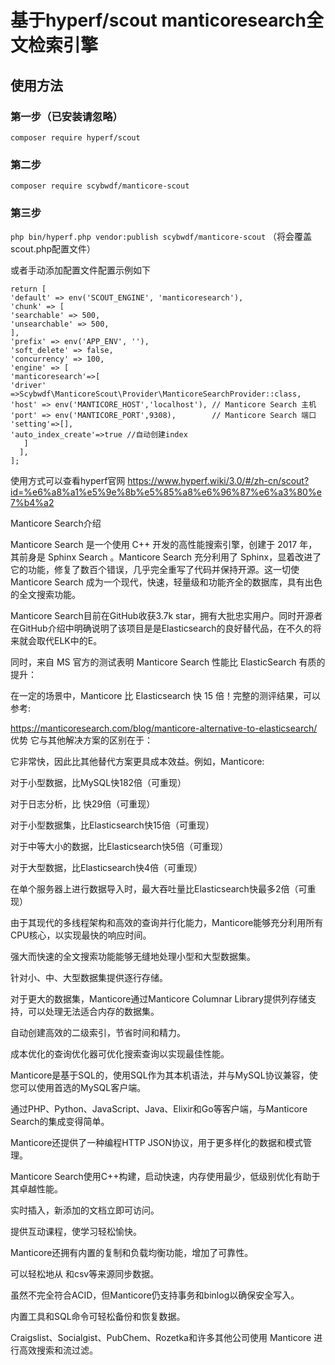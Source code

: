 # 基于hyperf/scout manticoresearch全文检索引擎

## 使用方法

### 第一步（已安装请忽略）

```composer require hyperf/scout```

### 第二步

```composer require scybwdf/manticore-scout```


### 第三步

```php bin/hyperf.php vendor:publish scybwdf/manticore-scout``` （将会覆盖scout.php配置文件）


或者手动添加配置文件配置示例如下
```
return [
'default' => env('SCOUT_ENGINE', 'manticoresearch'),
'chunk' => [
'searchable' => 500,
'unsearchable' => 500,
],
'prefix' => env('APP_ENV', ''),
'soft_delete' => false,
'concurrency' => 100,
'engine' => [
'manticoresearch'=>[
'driver' =>Scybwdf\ManticoreScout\Provider\ManticoreSearchProvider::class,
'host' => env('MANTICORE_HOST','localhost'), // Manticore Search 主机
'port' => env('MANTICORE_PORT',9308),        // Manticore Search 端口
'setting'=>[],
'auto_index_create'=>true //自动创建index
   ]
  ],
];
```


使用方式可以查看hyperf官网
https://www.hyperf.wiki/3.0/#/zh-cn/scout?id=%e6%a8%a1%e5%9e%8b%e5%85%a8%e6%96%87%e6%a3%80%e7%b4%a2


Manticore Search介绍

Manticore Search 是一个使用 C++ 开发的高性能搜索引擎，创建于 2017 年，其前身是 Sphinx Search 。Manticore Search 充分利用了 Sphinx，显着改进了它的功能，修复了数百个错误，几乎完全重写了代码并保持开源。这一切使 Manticore Search 成为一个现代，快速，轻量级和功能齐全的数据库，具有出色的全文搜索功能。

Manticore Search目前在GitHub收获3.7k star，拥有大批忠实用户。同时开源者在GitHub介绍中明确说明了该项目是是Elasticsearch的良好替代品，在不久的将来就会取代ELK中的E。



同时，来自 MS 官方的测试表明 Manticore Search 性能比 ElasticSearch 有质的提升：



在一定的场景中，Manticore 比 Elasticsearch 快 15 倍！完整的测评结果，可以参考:

https://manticoresearch.com/blog/manticore-alternative-to-elasticsearch/
优势
它与其他解决方案的区别在于：

它非常快，因此比其他替代方案更具成本效益。例如，Manticore:

对于小型数据，比MySQL快182倍（可重现）

对于日志分析，比 快29倍（可重现）

对于小型数据集，比Elasticsearch快15倍（可重现）

对于中等大小的数据，比Elasticsearch快5倍（可重现）

对于大型数据，比Elasticsearch快4倍（可重现）

在单个服务器上进行数据导入时，最大吞吐量比Elasticsearch快最多2倍（可重现）

由于其现代的多线程架构和高效的查询并行化能力，Manticore能够充分利用所有CPU核心，以实现最快的响应时间。

强大而快速的全文搜索功能能够无缝地处理小型和大型数据集。

针对小、中、大型数据集提供逐行存储。

对于更大的数据集，Manticore通过Manticore Columnar Library提供列存储支持，可以处理无法适合内存的数据集。

自动创建高效的二级索引，节省时间和精力。

成本优化的查询优化器可优化搜索查询以实现最佳性能。

Manticore是基于SQL的，使用SQL作为其本机语法，并与MySQL协议兼容，使您可以使用首选的MySQL客户端。

通过PHP、Python、JavaScript、Java、Elixir和Go等客户端，与Manticore Search的集成变得简单。

Manticore还提供了一种编程HTTP JSON协议，用于更多样化的数据和模式管理。

Manticore Search使用C++构建，启动快速，内存使用最少，低级别优化有助于其卓越性能。

实时插入，新添加的文档立即可访问。

提供互动课程，使学习轻松愉快。

Manticore还拥有内置的复制和负载均衡功能，增加了可靠性。

可以轻松地从 和csv等来源同步数据。

虽然不完全符合ACID，但Manticore仍支持事务和binlog以确保安全写入。

内置工具和SQL命令可轻松备份和恢复数据。


Craigslist、Socialgist、PubChem、Rozetka和许多其他公司使用 Manticore 进行高效搜索和流过滤。


